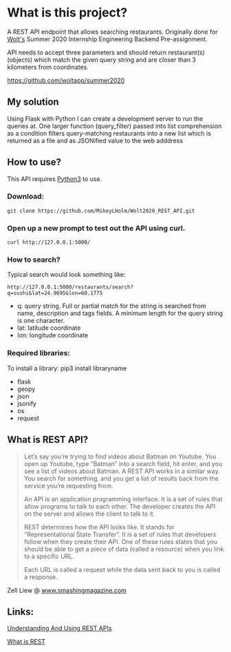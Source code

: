 # What is this project?
A REST API endpoint that allows searching restaurants.
Originally done for [Wolt's](https://wolt.com/) Summer 2020 Internship Engineering Backend Pre-assignment.

API needs to accept three parameters and should return restaurant(s) (objects) which match the given query string and are closer than 3 kilometers from coordinates.

https://github.com/woltapp/summer2020

## My solution

Using Flask with Python I can create a development server to run the queries at.
One larger function (query_filter) passed into list comprehension as a condition filters query-matching restaurants into a new list which is returned as a file and as JSONified value to the web adddress

## How to use?

This API requires [Python3](https://realpython.com/installing-python/) to use.

### Download:
```git clone https://github.com/MikeyLHolm/Wolt2020_REST_API.git```

### Open up a new prompt to test out the API using curl.
```curl http://127.0.0.1:5000/```

### How to search?

Typical search would look something like:

```http://127.0.0.1:5000/restaurants/search?q=sushi&lat=24.9695&lon=60.1775```

* q: query string. Full or partial match for the string is searched from name, description and tags fields. A minimum length for the query string is one character.
* lat: latitude coordinate
* lon: longitude coordinate

### Required libraries:

To install a library: pip3 install libraryname
* flask
* geopy
* json
* jsonify
* os
* request

## What is REST API?

>Let’s say you’re trying to find videos about Batman on Youtube. You open up Youtube, type “Batman” into a search field, hit enter, and you see a list of videos about Batman. A REST API works in a similar way. You search for something, and you get a list of results back from the service you’re requesting from.
>
>An API is an application programming interface. It is a set of rules that allow programs to talk to each other. The developer creates the API on the server and allows the client to talk to it.
>
>REST determines how the API looks like. It stands for “Representational State Transfer”. It is a set of rules that developers follow when they create their API. One of these rules states that you should be able to get a piece of data (called a resource) when you link to a specific URL.
>
>Each URL is called a request while the data sent back to you is called a response.

Zell Liew @ www.smashingmagazine.com 

## Links:

[Understanding And Using REST APIs](https://www.smashingmagazine.com/2018/01/understanding-using-rest-api/)

[What is REST](https://en.wikipedia.org/wiki/Representational_state_transfer)
